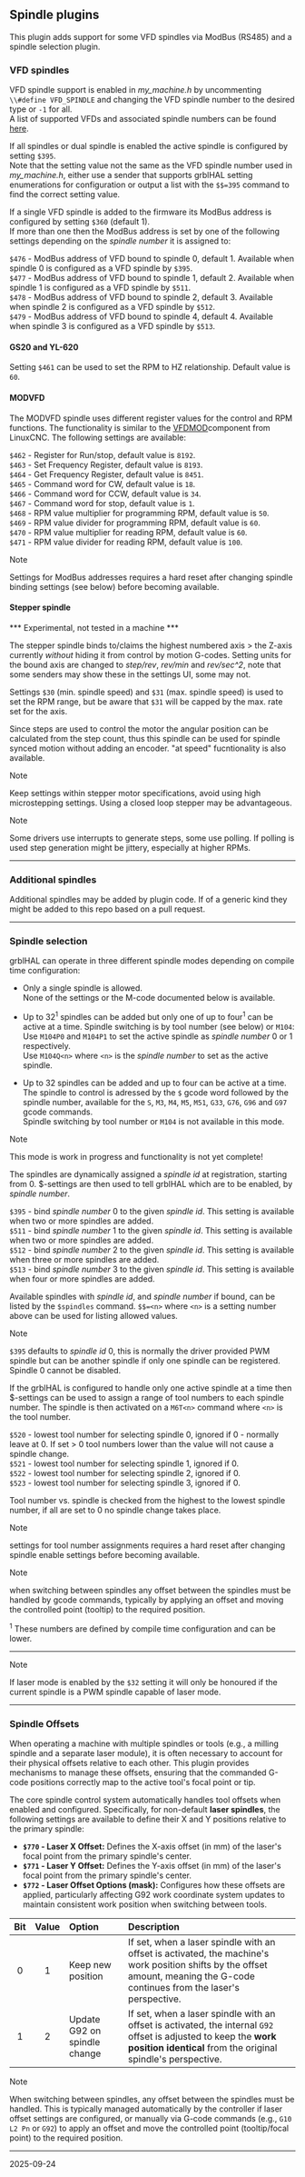 ## Spindle plugins

This plugin adds support for some VFD spindles via ModBus (RS485) and a spindle selection plugin.

### VFD spindles

VFD spindle support is enabled in _my_machine.h_ by uncommenting `\\#define VFD_SPINDLE` and changing the VFD spindle number to the desired type or `-1` for all.  
A list of supported VFDs and associated spindle numbers can be found [here](./shared.h).

If all spindles or dual spindle is enabled the active spindle is configured by setting `$395`.  
Note that the setting value not the same as the VFD spindle number used in _my_machine.h_, either use a sender that supports grblHAL setting enumerations
 for configuration or output a list with the `$$=395` command to find the correct setting value.

If a single VFD spindle is added to the firmware its ModBus address is configured by setting `$360` \(default 1\).  
If more than one then the ModBus address is set by one of the following settings depending on the _spindle number_ it is assigned to:

`$476` - ModBus address of VFD bound to spindle 0, default 1. Available when spindle 0 is configured as a VFD spindle by `$395`.  
`$477` - ModBus address of VFD bound to spindle 1, default 2. Available when spindle 1 is configured as a VFD spindle by `$511`.  
`$478` - ModBus address of VFD bound to spindle 2, default 3. Available when spindle 2 is configured as a VFD spindle by `$512`.  
`$479` - ModBus address of VFD bound to spindle 4, default 4. Available when spindle 3 is configured as a VFD spindle by `$513`.

#### GS20 and YL-620

Setting `$461` can be used to set the RPM to HZ relationship. Default value is `60`.

#### MODVFD

The MODVFD spindle uses different register values for the control and RPM functions. The functionality is similar to
the [VFDMOD](https://github.com/aekhv/vfdmod)component from LinuxCNC. The following settings are available:

`$462` - Register for Run/stop, default value is `8192`.  
`$463` - Set Frequency Register, default value is `8193`.  
`$464` - Get Frequency Register, default value is `8451`.  
`$465` - Command word for CW, default value is `18`.  
`$466` - Command word for CCW, default value is `34`.  
`$467` - Command word for stop, default value is `1`.  
`$468` - RPM value multiplier for programming RPM, default value is `50`.  
`$469` - RPM value divider for programming RPM, default value is `60`.  
`$470` - RPM value multiplier for reading RPM, default value is `60`.  
`$471` - RPM value divider for reading RPM, default value is `100`.  

> [!NOTE]
> Settings for ModBus addresses requires a hard reset after changing spindle binding settings \(see below\) before becoming available.

#### Stepper spindle

*** Experimental, not tested in a machine ***

The stepper spindle binds to/claims the highest numbered axis > the Z-axis currently _without_ hiding it from control by motion G-codes. 
Setting units for the bound axis are changed to _step/rev_, _rev/min_ and _rev/sec^2_, note that some senders may show these in the settings UI, some may not.

Settings `$30` \(min. spindle speed\) and `$31` \(max. spindle speed) is used to set the RPM range, but be aware that `$31` will be capped by the max. rate set for the axis.

Since steps are used to control the motor the angular position can be calculated from the step count, thus this spindle can be used for spindle synced motion without adding an encoder.
"at speed" fucntionality is also available. 

> [!NOTE]
> Keep settings within stepper motor specifications, avoid using high microstepping settings. Using a closed loop stepper may be advantageous.

> [!NOTE]
> Some drivers use interrupts to generate steps, some use polling. If polling is used step generation might be jittery, especially at higher RPMs.

---

### Additional spindles

Additional spindles may be added by plugin code. If of a generic kind they might be added to this repo based on a pull request.

---

### Spindle selection

grblHAL can operate in three different spindle modes depending on compile time configuration:

* Only a single spindle is allowed.  
None of the settings or the M-code documented below is available.

* Up to 32<sup>1</sup> spindles can be added but only one of up to four<sup>1</sup> can be active at a time.
Spindle switching is by tool number \(see below\) or `M104`:  
Use `M104P0` and `M104P1` to set the active spindle as _spindle number_ 0 or 1 respectively.  
Use `M104Q<n>` where `<n>` is the _spindle number_ to set as the active spindle.

* Up to 32 spindles can be added and up to four can be active at a time.  
The spindle to control is adressed by the `$` gcode word followed by the spindle number,
available for the `S`, `M3`, `M4`, `M5`, `M51`, `G33`, `G76`, `G96` and `G97` gcode commands.  
Spindle switching by tool number or `M104` is not available in this mode.  

> [!NOTE]
> This mode is work in progress and functionality is not yet complete!

The spindles are dynamically assigned a _spindle id_ at registration, starting from 0. $-settings are then used to tell grblHAL which are to be enabled,
by _spindle number_.

`$395` - bind _spindle number_ 0 to the given _spindle id_. This setting is available when two or more spindles are added.  
`$511` - bind _spindle number_ 1 to the given _spindle id_. This setting is available when two or more spindles are added.  
`$512` - bind _spindle number_ 2 to the given _spindle id_. This setting is available when three or more spindles are added.  
`$513` - bind _spindle number_ 3 to the given _spindle id_. This setting is available when four or more spindles are added.  

Available spindles with _spindle id_, and _spindle number_ if bound, can be listed by the `$spindles` command. `$$=<n>` where `<n>` is a setting number above can be used for listing allowed values.

> [!NOTE]
> `$395` defaults to _spindle id_ 0, this is normally the driver provided PWM spindle but can be another spindle if only one spindle can be registered. Spindle 0 cannot be disabled.

If the grblHAL is configured to handle only one active spindle at a time then $-settings can be used to assign a range of tool numbers to
each spindle number. The spindle is then activated on a `M6T<n>` command where `<n>` is the tool number.

`$520` - lowest tool number for selecting spindle 0, ignored if 0 - normally leave at 0. If set > 0 tool numbers lower than the value will not cause a spindle change.  
`$521` - lowest tool number for selecting spindle 1, ignored if 0.  
`$522` - lowest tool number for selecting spindle 2, ignored if 0.  
`$523` - lowest tool number for selecting spindle 3, ignored if 0.

Tool number vs. spindle is checked from the highest to the lowest spindle number, if all are set to 0 no spindle change takes place.

> [!NOTE]
> settings for tool number assignments requires a hard reset after changing spindle enable settings before becoming available.  

> [!NOTE]
> when switching between spindles any offset between the spindles must be handled by gcode commands, typically by applying an offset and moving
the controlled point \(tooltip\) to the required position.

<sup>1</sup> These numbers are defined by compile time configuration and can be lower.

---

> [!NOTE]
> If laser mode is enabled by the `$32` setting it will only be honoured if the current spindle is a PWM spindle capable of laser mode.  

---

### Spindle Offsets

When operating a machine with multiple spindles or tools (e.g., a milling spindle and a separate laser module), it is often necessary to account for their physical offsets relative to each other. This plugin provides mechanisms to manage these offsets, ensuring that the commanded G-code positions correctly map to the active tool's focal point or tip.

The core spindle control system automatically handles tool offsets when enabled and configured. Specifically, for non-default **laser spindles**, the following settings are available to define their X and Y positions relative to the primary spindle:

*   **`$770` - Laser X Offset:** Defines the X-axis offset (in mm) of the laser's focal point from the primary spindle's center.
*   **`$771` - Laser Y Offset:** Defines the Y-axis offset (in mm) of the laser's focal point from the primary spindle's center.
*   **`$772` - Laser Offset Options (mask):** Configures how these offsets are applied, particularly affecting G92 work coordinate system updates to maintain consistent work position when switching between tools.

| Bit | Value | Option                     | Description                                                                                             |
|:---:|:-----:|:---------------------------|:--------------------------------------------------------------------------------------------------------|
| 0   | 1     | Keep new position          | If set, when a laser spindle with an offset is activated, the machine's work position shifts by the offset amount, meaning the G-code continues from the laser's perspective. |
| 1   | 2     | Update G92 on spindle change | If set, when a laser spindle with an offset is activated, the internal `G92` offset is adjusted to keep the **work position identical** from the original spindle's perspective. |

> [!NOTE]
> When switching between spindles, any offset between the spindles must be handled. This is typically managed automatically by the controller if laser offset settings are configured, or manually via G-code commands (e.g., `G10 L2 Pn` or `G92`) to apply an offset and move the controlled point (tooltip/focal point) to the required position.

---
2025-09-24
